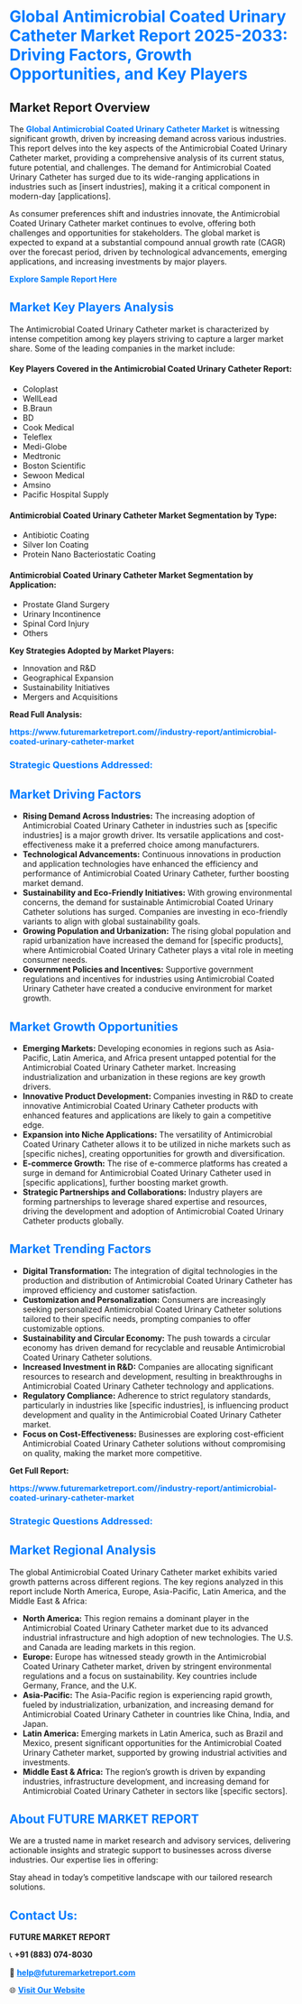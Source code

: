<h1 style="color: #007BFF;">Global Antimicrobial Coated Urinary Catheter Market Report 2025-2033: Driving Factors, Growth Opportunities, and Key Players</h1>

<section id="overview">
<h2>Market Report Overview</h2>
<p>The <a href="https://www.futuremarketreport.com//industry-report/antimicrobial-coated-urinary-catheter-market" style="color: #007BFF; text-decoration: none;"><strong>Global Antimicrobial Coated Urinary Catheter Market</strong></a> is witnessing significant growth, driven by increasing demand across various industries. This report delves into the key aspects of the Antimicrobial Coated Urinary Catheter market, providing a comprehensive analysis of its current status, future potential, and challenges. The demand for Antimicrobial Coated Urinary Catheter has surged due to its wide-ranging applications in industries such as [insert industries], making it a critical component in modern-day [applications].</p>
<p>As consumer preferences shift and industries innovate, the Antimicrobial Coated Urinary Catheter market continues to evolve, offering both challenges and opportunities for stakeholders. The global market is expected to expand at a substantial compound annual growth rate (CAGR) over the forecast period, driven by technological advancements, emerging applications, and increasing investments by major players.</p>
</section>

<section id="overview">
<p><a href="https://www.futuremarketreport.com//request-sample/reportId=79619" style="color: #007BFF; text-decoration: none;"><strong>Explore Sample Report Here</strong></a></p>
</section>

<section id="key-players">
<h2 style="color: #007BFF;">Market Key Players Analysis</h2>
<p>The Antimicrobial Coated Urinary Catheter market is characterized by intense competition among key players striving to capture a larger market share. Some of the leading companies in the market include:</p>
<h4>Key Players Covered in the Antimicrobial Coated Urinary Catheter Report:</h4>
<ul><li>Coloplast</li><li>WellLead</li><li>B.Braun</li><li>BD</li><li>Cook Medical</li><li>Teleflex</li><li>Medi-Globe</li><li>Medtronic</li><li>Boston Scientific</li><li>Sewoon Medical</li><li>Amsino</li><li>Pacific Hospital Supply</li></ul>
<h4>Antimicrobial Coated Urinary Catheter Market Segmentation by Type:</h4>
<ul><li>Antibiotic Coating</li><li>Silver Ion Coating</li><li>Protein Nano Bacteriostatic Coating</li></ul>

<h4>Antimicrobial Coated Urinary Catheter Market Segmentation by Application:</h4>
<ul><li>Prostate Gland Surgery</li><li>Urinary Incontinence</li><li>Spinal Cord Injury</li><li>Others</li></ul>
<p><strong>Key Strategies Adopted by Market Players:</strong></p>
<ul>
<li>Innovation and R&D</li>
<li>Geographical Expansion</li>
<li>Sustainability Initiatives</li>
<li>Mergers and Acquisitions</li>
</ul>
</section>

<section>
<p><strong>Read Full Analysis: </strong></p><a href="https://www.futuremarketreport.com//industry-report/antimicrobial-coated-urinary-catheter-market" style="color: #007BFF; text-decoration: none;"><strong>https://www.futuremarketreport.com//industry-report/antimicrobial-coated-urinary-catheter-market</strong></a>
<h3 style="color: #007BFF;">Strategic Questions Addressed:</h3>
</section>

<section id="driving-factors">
<h2 style="color: #007BFF;">Market Driving Factors</h2>
<ul>
<li><strong>Rising Demand Across Industries:</strong> The increasing adoption of Antimicrobial Coated Urinary Catheter in industries such as [specific industries] is a major growth driver. Its versatile applications and cost-effectiveness make it a preferred choice among manufacturers.</li>
<li><strong>Technological Advancements:</strong> Continuous innovations in production and application technologies have enhanced the efficiency and performance of Antimicrobial Coated Urinary Catheter, further boosting market demand.</li>
<li><strong>Sustainability and Eco-Friendly Initiatives:</strong> With growing environmental concerns, the demand for sustainable Antimicrobial Coated Urinary Catheter solutions has surged. Companies are investing in eco-friendly variants to align with global sustainability goals.</li>
<li><strong>Growing Population and Urbanization:</strong> The rising global population and rapid urbanization have increased the demand for [specific products], where Antimicrobial Coated Urinary Catheter plays a vital role in meeting consumer needs.</li>
<li><strong>Government Policies and Incentives:</strong> Supportive government regulations and incentives for industries using Antimicrobial Coated Urinary Catheter have created a conducive environment for market growth.</li>
</ul>
</section>

<section id="growth-opportunities">
<h2 style="color: #007BFF;">Market Growth Opportunities</h2>
<ul>
<li><strong>Emerging Markets:</strong> Developing economies in regions such as Asia-Pacific, Latin America, and Africa present untapped potential for the Antimicrobial Coated Urinary Catheter market. Increasing industrialization and urbanization in these regions are key growth drivers.</li>
<li><strong>Innovative Product Development:</strong> Companies investing in R&D to create innovative Antimicrobial Coated Urinary Catheter products with enhanced features and applications are likely to gain a competitive edge.</li>
<li><strong>Expansion into Niche Applications:</strong> The versatility of Antimicrobial Coated Urinary Catheter allows it to be utilized in niche markets such as [specific niches], creating opportunities for growth and diversification.</li>
<li><strong>E-commerce Growth:</strong> The rise of e-commerce platforms has created a surge in demand for Antimicrobial Coated Urinary Catheter used in [specific applications], further boosting market growth.</li>
<li><strong>Strategic Partnerships and Collaborations:</strong> Industry players are forming partnerships to leverage shared expertise and resources, driving the development and adoption of Antimicrobial Coated Urinary Catheter products globally.</li>
</ul>
</section>

<section id="trending-factors">
<h2 style="color: #007BFF;">Market Trending Factors</h2>
<ul>
<li><strong>Digital Transformation:</strong> The integration of digital technologies in the production and distribution of Antimicrobial Coated Urinary Catheter has improved efficiency and customer satisfaction.</li>
<li><strong>Customization and Personalization:</strong> Consumers are increasingly seeking personalized Antimicrobial Coated Urinary Catheter solutions tailored to their specific needs, prompting companies to offer customizable options.</li>
<li><strong>Sustainability and Circular Economy:</strong> The push towards a circular economy has driven demand for recyclable and reusable Antimicrobial Coated Urinary Catheter solutions.</li>
<li><strong>Increased Investment in R&D:</strong> Companies are allocating significant resources to research and development, resulting in breakthroughs in Antimicrobial Coated Urinary Catheter technology and applications.</li>
<li><strong>Regulatory Compliance:</strong> Adherence to strict regulatory standards, particularly in industries like [specific industries], is influencing product development and quality in the Antimicrobial Coated Urinary Catheter market.</li>
<li><strong>Focus on Cost-Effectiveness:</strong> Businesses are exploring cost-efficient Antimicrobial Coated Urinary Catheter solutions without compromising on quality, making the market more competitive.</li>
</ul>
</section>

<section>
<p><strong>Get Full Report: </strong></p><a href="https://www.futuremarketreport.com//industry-report/antimicrobial-coated-urinary-catheter-market" style="color: #007BFF; text-decoration: none;"><strong>https://www.futuremarketreport.com//industry-report/antimicrobial-coated-urinary-catheter-market</strong></a>
<h3 style="color: #007BFF;">Strategic Questions Addressed:</h3>
</section>


<section id="regional-analysis">
<h2 style="color: #007BFF;">Market Regional Analysis</h2>
<p>The global Antimicrobial Coated Urinary Catheter market exhibits varied growth patterns across different regions. The key regions analyzed in this report include North America, Europe, Asia-Pacific, Latin America, and the Middle East & Africa:</p>
<ul>
<li><strong>North America:</strong> This region remains a dominant player in the Antimicrobial Coated Urinary Catheter market due to its advanced industrial infrastructure and high adoption of new technologies. The U.S. and Canada are leading markets in this region.</li>
<li><strong>Europe:</strong> Europe has witnessed steady growth in the Antimicrobial Coated Urinary Catheter market, driven by stringent environmental regulations and a focus on sustainability. Key countries include Germany, France, and the U.K.</li>
<li><strong>Asia-Pacific:</strong> The Asia-Pacific region is experiencing rapid growth, fueled by industrialization, urbanization, and increasing demand for Antimicrobial Coated Urinary Catheter in countries like China, India, and Japan.</li>
<li><strong>Latin America:</strong> Emerging markets in Latin America, such as Brazil and Mexico, present significant opportunities for the Antimicrobial Coated Urinary Catheter market, supported by growing industrial activities and investments.</li>
<li><strong>Middle East & Africa:</strong> The region’s growth is driven by expanding industries, infrastructure development, and increasing demand for Antimicrobial Coated Urinary Catheter in sectors like [specific sectors].</li>
</ul>
</section>

<footer>
<h2 style="color: #007BFF;">About FUTURE MARKET REPORT</h2>
<p>We are a trusted name in market research and advisory services, delivering actionable insights and strategic support to businesses across diverse industries. Our expertise lies in offering:</p>

<p>Stay ahead in today’s competitive landscape with our tailored research solutions.</p>

<h2 style="color: #007BFF;">Contact Us:</h2>
<p><strong>FUTURE MARKET REPORT</strong></p>
<p>📞 <strong>+91 (883) 074-8030</strong></p>
<p>📧 <strong><a href="mailto:help@futuremarketreport.com" style="color: #007BFF;">help@futuremarketreport.com</a></strong></p>
<p>🌐 <strong><a href="https://www.futuremarketreport.com/" style="color: #007BFF;">Visit Our Website</a></strong></p>
</footer>